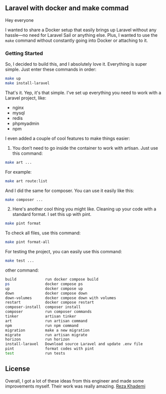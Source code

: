 ## Laravel with docker and make commad

Hey everyone

I wanted to share a Docker setup that easily brings up Laravel without any hassle—no need for Laravel Sail or anything else. Plus, I wanted to use the `make` command without constantly going into Docker or attaching to it.

### Getting Started

So, I decided to build this, and I absolutely love it. Everything is super simple. Just enter these commands in order:

```bash
make up
make install-laravel
```

That's it. Yep, it's that simple. I've set up everything you need to work with a Laravel project, like:

* nginx
* mysql
* redis
* phpmyadmin
* npm

I even added a couple of cool features to make things easier:

1. You don’t need to go inside the container to work with artisan. Just use this command:
```bash
make art ...
```
For example:
```bash
make art route:list
```
And I did the same for composer. You can use it easily like this:
```bash
make composer ...
```
2. Here's another cool thing you might like. Cleaning up your code with a standard format. I set this up with pint.

```bash
make pint format
```
To check all files, use this command:
```bash
make pint format-all
```

For testing the project, you can easily use this command:
```bash
make test ...
```
other command: 

```bash
build             run docker compose build
ps                docker compose ps
up                docker compose up
down              docker compose down
down-volumes      docker compose down with volumes
restart           docker compose restart
composer-install  composer install
composer          run composer commands
tinker            artisan tinker
art               run artisan command
npm               run npm command
migration         make a new migration
migrate           run artisan migrate
horizon           run horizon
install-laravel   Download source Laravel and update .env file
pint              format codes with pint
test              run tests
```

## License

Overall, I got a lot of these ideas from this engineer and made some improvements myself. Their work was really amazing.
[Reza Khademi](https://github.com/rezakhademix)
